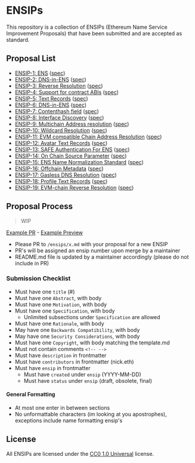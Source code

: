 # ENSIPs

This repository is a collection of ENSIPs (Ethereum Name Service Improvement Proposals) that have been submitted and are accepted as standard.

## Proposal List

- [ENSIP-1: ENS](https://docs.ens.domains/ensip/1) ([spec](./ensips/1.md))
- [ENSIP-2: DNS-in-ENS](https://docs.ens.domains/ensip/2) ([spec](./ensips/2.md))
- [ENSIP-3: Reverse Resolution](https://docs.ens.domains/ensip/3) ([spec](./ensips/3.md))
- [ENSIP-4: Support for contract ABIs](https://docs.ens.domains/ensip/4) ([spec](./ensips/4.md))
- [ENSIP-5: Text Records](https://docs.ens.domains/ensip/5) ([spec](./ensips/5.md))
- [ENSIP-6: DNS-in-ENS](https://docs.ens.domains/ensip/6) ([spec](./ensips/6.md))
- [ENSIP-7: Contenthash field](https://docs.ens.domains/ensip/7) ([spec](./ensips/7.md))
- [ENSIP-8: Interface Discovery](https://docs.ens.domains/ensip/8) ([spec](./ensips/8.md))
- [ENSIP-9: Multichain Address resolution](https://docs.ens.domains/ensip/9) ([spec](./ensips/9.md))
- [ENSIP-10: Wildcard Resolution](https://docs.ens.domains/ensip/10) ([spec](./ensips/10.md))
- [ENSIP-11: EVM compatible Chain Address Resolution](https://docs.ens.domains/ensip/11) ([spec](./ensips/11.md))
- [ENSIP-12: Avatar Text Records](https://docs.ens.domains/ensip/12) ([spec](./ensips/12.md))
- [ENSIP-13: SAFE Authentication For ENS](https://docs.ens.domains/ensip/13) ([spec](./ensips/13.md))
- [ENSIP-14: On Chain Source Parameter](https://docs.ens.domains/ensip/14) ([spec](./ensips/14.md))
- [ENSIP-15: ENS Name Normalization Standard](https://docs.ens.domains/ensip/15) ([spec](./ensips/15.md))
- [ENSIP-16: Offchain Metadata](https://docs.ens.domains/ensip/16) ([spec](./ensips/16.md))
- [ENSIP-17: Gasless DNS Resolution](https://docs.ens.domains/ensip/17) ([spec](./ensips/17.md))
- [ENSIP-18: Profile Text Records](https://docs.ens.domains/ensip/18) ([spec](./ensips/18.md))
- [ENSIP-19: EVM-chain Reverse Resolution](https://docs.ens.domains/ensip/19) ([spec](./ensips/19.md))

## Proposal Process

> WIP

[Example PR](https://github.com/ensdomains/ensips/pull/4) - [Example Preview](https://template-ensip.ensips.pages.dev/ensip/x)

- Please PR to `/ensips/x.md` with your proposal for a new ENSIP
- PR's will be assigned an ensip number upon merge by a maintainer
- README.md file is updated by a maintainer accordingly (please do not include in PR)

### Submission Checklist

- Must have one `title` (#)
- Must have one `Abstract`, with body
- Must have one `Motivation`, with body
- Must have one `Specification`, with body
  - Unlimited subsections under `Specification` are allowed
- Must have one `Rationale`, with body
- May have one `Backwards Compatibility`, with body
- May have one `Security Considerations`, with body
- Must have one `Copyright`, with body matching the template.md
- Must not contain comments `<!-- -->`
- Must have `description` in frontmatter
- Must have `contributors` in frontmatter (nick.eth)
- Must have `ensip` in frontmatter
  - Must have `created` under `ensip` (YYYY-MM-DD)
  - Must have `status` under `ensip` (draft, obsolete, final)

#### General Formatting

- At most one enter in between sections
- No unformattable characters (im looking at you apostrophes), exceptions include name formatting ensip's

## License

All ENSIPs are licensed under the [CC0 1.0 Universal](https://creativecommons.org/publicdomain/zero/1.0/) license.
